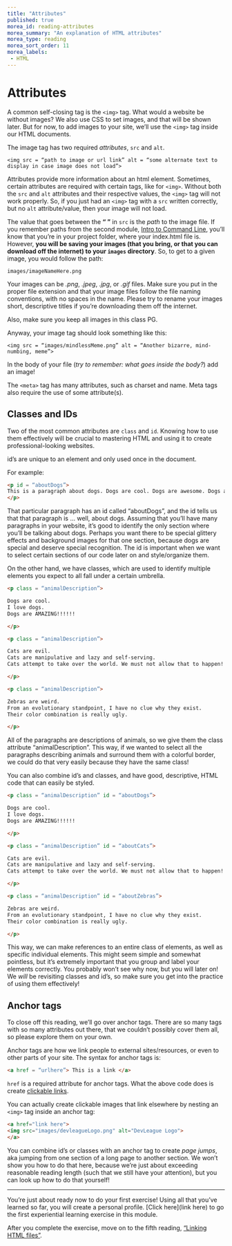 ```yaml
---
title: "Attributes"
published: true
morea_id: reading-attributes
morea_summary: "An explanation of HTML attributes"
morea_type: reading
morea_sort_order: 11
morea_labels:
 - HTML
---
```


# Attributes 

A common self-closing tag is the `<img>` tag. What would a website be without images? We also use CSS to set images, and that will be shown later. But for now, to add images to your site, we’ll use the `<img>` tag inside our HTML documents. 

The image tag has two required _attributes_, `src` and `alt`.

`<img src = “path to image or url link” alt = “some alternate text to display in case image does not load”>`

Attributes provide more information about an html element. Sometimes, certain attributes are required with certain tags, like for `<img>`. Without both the `src` and `alt` attributes and their respective values, the `<img>` tag will not work properly. So, if you just had an `<img>` tag with a `src` written correctly, but no `alt` attribute/value, then your image will not load. 

The value that goes between the **“ ”** in `src` is the _path_ to the image file. If you remember paths from the second module, [Intro to Command Line](https://junior-devleague.github.io/JDLA-Web-Development/modules/intro-to-command-line/), you’ll know that you’re in your project folder, where your index.html file is. However, **you will be saving your images (that you bring, or that you can download off the internet) to your `images` directory**. So, to get to a given image, you would follow the path:

`images/imageNameHere.png`

Your images can be _.png_, _.jpeg_, _.jpg_, or _.gif_ files. Make sure you put in the proper file extension and that your image files follow the file naming conventions, with no spaces in the name. Please try to rename your images short, descriptive titles if you’re downloading them off the internet. 

Also, make sure you keep all images in this class PG. 

Anyway, your image tag should look something like this: 

`<img src = “images/mindlessMeme.png” alt = “Another bizarre, mind-numbing, meme”>`

In the body of your file (_try to remember: what goes inside the body?_) add an image!

The `<meta>` tag has many attributes, such as charset and name. Meta tags also require the use of some attribute(s). 

## Classes and IDs

Two of the most common attributes are `class` and `id`. Knowing how to use them effectively will be crucial to mastering HTML and using it to create professional-looking websites. 

id’s are unique to an element and only used once in the document. 

For example: 

```html
<p id = “aboutDogs”> 
This is a paragraph about dogs. Dogs are cool. Dogs are awesome. Dogs are the best. I love Dogs. Dogs are amazing.
</p>
```

That particular paragraph has an id called “aboutDogs”, and the id tells us that that paragraph is … well, about dogs. Assuming that you’ll have many paragraphs in your website, it’s good to identify the only section where you’ll be talking about dogs. Perhaps you want there to be special glittery effects and background images for that one section, because dogs are special and deserve special recognition. The id is important when we want to select certain sections of our code later on and style/organize them. 

On the other hand, we have classes, which are used to identify multiple elements you expect to all fall under a certain umbrella. 

```html
<p class = “animalDescription”>

Dogs are cool.
I love dogs. 
Dogs are AMAZING!!!!!!

</p>

<p class = “animalDescription”>

Cats are evil.
Cats are manipulative and lazy and self-serving. 
Cats attempt to take over the world. We must not allow that to happen!!

</p>

<p class = “animalDescription”>

Zebras are weird.
From an evolutionary standpoint, I have no clue why they exist.
Their color combination is really ugly. 

</p>

```
All of the paragraphs are descriptions of animals, so we give them the class attribute “animalDescription”. This way, if we wanted to select all the paragraphs describing animals and surround them with a colorful border, we could do that very easily because they have the same class!

You can also combine id’s and classes, and have good, descriptive, HTML code that can easily be styled. 

```html
<p class = “animalDescription” id = “aboutDogs”>

Dogs are cool.
I love dogs. 
Dogs are AMAZING!!!!!!

</p>

<p class = “animalDescription” id = “aboutCats”>

Cats are evil.
Cats are manipulative and lazy and self-serving. 
Cats attempt to take over the world. We must not allow that to happen!!

</p>

<p class = “animalDescription” id = “aboutZebras”>

Zebras are weird.
From an evolutionary standpoint, I have no clue why they exist.
Their color combination is really ugly. 

</p>

```
This way, we can make references to an entire class of elements, as well as specific individual elements. This might seem simple and somewhat pointless, but it’s extremely important that you group and label your elements correctly. You probably won’t see why now, but you will later on! We _will_ be revisiting classes and id’s, so make sure you get into the practice of using them effectively!

## Anchor tags

To close off this reading, we’ll go over anchor tags. There are so many tags with so many attributes out there, that we couldn’t possibly cover them all, so please explore them on your own. 

Anchor tags are how we link people to external sites/resources, or even to other parts of your site. The syntax for anchor tags is: 

```html
<a href = “urlhere”> This is a link </a>
```
`href` is a required attribute for anchor tags. What the above code does is create [clickable links](https://junior-devleague.github.io/JDLA-Web-Development/). 

You can actually create clickable images that link elsewhere by nesting an `<img>` tag inside an anchor tag:

```html
<a href="link here">
<img src="images/devleagueLogo.png" alt="DevLeague Logo">
</a>
```

You can combine id’s or classes with an anchor tag to create _page jumps_, aka jumping from one section of a long page to another section. We won’t show you how to do that here, because we’re just about exceeding reasonable reading length (such that we still have your attention), but you can look up how to do that yourself! 

---

You’re just about ready now to do your first exercise! Using all that you’ve learned so far, you will create a personal profile. [Click here](link here) to go the first experiential learning exercise in this module. 

After you complete the exercise, move on to the fifth reading, [“Linking HTML files”](https://junior-devleague.github.io/JDLA-Web-Development/morea/3_Basic_HTML/reading-linking-files.html).
